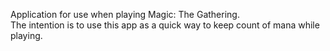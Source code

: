 Application for use when playing Magic: The Gathering.  
The intention is to use this app as a quick way to keep count of mana while playing.
